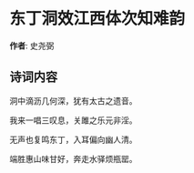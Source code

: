 # 东丁洞效江西体次知难韵

**作者**: 史尧弼

## 诗词内容

洞中滴沥几何深，犹有太古之遗音。

我来一唱三叹息，关雎之乐元非淫。

无声也复鸣东丁，入耳偏向幽人清。

端胜惠山味甘好，奔走水驿烦瓶罂。

